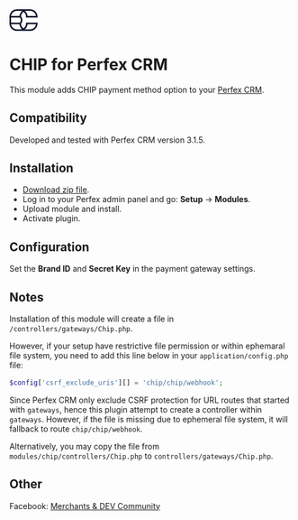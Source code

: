 <img src="./assets/logo.svg" alt="drawing" width="50"/>

# CHIP for Perfex CRM

This module adds CHIP payment method option to your [Perfex CRM](https://codecanyon.net/item/perfex-powerful-open-source-crm/14013737).

## Compatibility

Developed and tested with Perfex CRM version 3.1.5.

## Installation

* [Download zip file](https://github.com/CHIPAsia/chip-for-perfex/archive/refs/heads/main.zip).
* Log in to your Perfex admin panel and go: **Setup** -> **Modules**.
* Upload module and install.
* Activate plugin.

## Configuration

Set the **Brand ID** and **Secret Key** in the payment gateway settings.

## Notes

Installation of this module will create a file in `/controllers/gateways/Chip.php`.

However, if your setup have restrictive file permission or within ephemaral file system, you need to add this line below in your `application/config.php` file:

```php
$config['csrf_exclude_uris'][] = 'chip/chip/webhook';
```

Since Perfex CRM only exclude CSRF protection for URL routes that started with `gateways`, hence this plugin attempt to create a controller within `gateways`. However, if the file is missing due to ephemeral file system, it will fallback to route `chip/chip/webhook`.

Alternatively, you may copy the file from `modules/chip/controllers/Chip.php` to `controllers/gateways/Chip.php`.

## Other

Facebook: [Merchants & DEV Community](https://www.facebook.com/groups/3210496372558088)